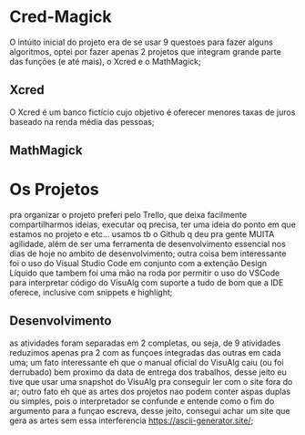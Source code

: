 # Cred-Magick
O intúito inicial do projeto era de se usar 9 questoes para fazer alguns algoritmos, optei por fazer apenas 2 projetos que integram grande parte das funções (e até mais), o Xcred e o MathMagick;

## Xcred
O Xcred é um banco fictício cujo objetivo é oferecer menores taxas de juros baseado na renda média das pessoas;

## MathMagick

# Os Projetos
pra organizar o projeto preferi pelo Trello, que deixa facilmente compartilharmos ideias, executar oq precisa, ter uma ideia do ponto em que estamos no projeto e etc... usamos tb o Github q deu pra gente MUITA agilidade, além de ser uma ferramenta de desenvolvimento essencial nos dias de hoje no ambito de desenvolvimento; outra coisa bem interessante foi o uso do Visual Studio Code em conjunto com a extenção Design Líquido que tambem foi uma mão na roda por permitir o uso do VSCode para interpretar código do VisuAlg com suporte a tudo de bom que a IDE oferece, inclusive com snippets e highlight;

## Desenvolvimento
as atividades foram separadas em 2 completas, ou seja, de 9 atividades reduzimos apenas pra 2 com as funçoes integradas das outras em cada uma; 
um fato interessante eh que o manual oficial do VisuAlg caiu (ou foi derrubado) bem proximo da data de entrega dos trabalhos, desse jeito eu tive que usar uma snapshot do VisuAlg pra conseguir ler com o site fora do ar;
outro fato eh que as artes dos projetos nao podem conter aspas duplas ou simples, pois o interpretador se confunde e entende como o fim do argumento para a funçao escreva, desse jeito, consegui achar um site que gera as artes sem essa interferencia https://ascii-generator.site/;